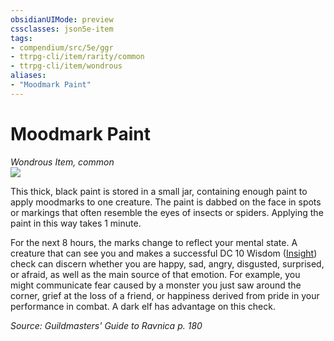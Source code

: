 ```yaml
---
obsidianUIMode: preview
cssclasses: json5e-item
tags:
- compendium/src/5e/ggr
- ttrpg-cli/item/rarity/common
- ttrpg-cli/item/wondrous
aliases: 
- "Moodmark Paint"
---
```

# Moodmark Paint
*Wondrous Item, common*  
![](/3-Mechanics/CLI/items/img/moodmark-paint.webp#right)  


This thick, black paint is stored in a small jar, containing enough paint to apply moodmarks to one creature. The paint is dabbed on the face in spots or markings that often resemble the eyes of insects or spiders. Applying the paint in this way takes 1 minute.

For the next 8 hours, the marks change to reflect your mental state. A creature that can see you and makes a successful DC 10 Wisdom ([Insight](/3-Mechanics/CLI/rules/skills.md#Insight)) check can discern whether you are happy, sad, angry, disgusted, surprised, or afraid, as well as the main source of that emotion. For example, you might communicate fear caused by a monster you just saw around the corner, grief at the loss of a friend, or happiness derived from pride in your performance in combat. A dark elf has advantage on this check.

*Source: Guildmasters' Guide to Ravnica p. 180*